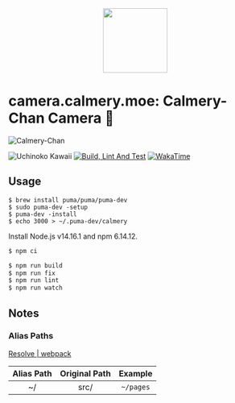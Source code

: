 <div align="center">
  <img src="https://user-images.githubusercontent.com/12670155/75626669-b5579400-5c0c-11ea-87c9-d03f2083a06e.jpg" height="128"/>
</div>

# camera.calmery.moe: Calmery-Chan Camera :camera_flash:

![Calmery-Chan](https://user-images.githubusercontent.com/12670155/83776573-4da95d00-a6c3-11ea-98c0-7c2633e72c24.jpg)

![Uchinoko Kawaii](https://img.shields.io/badge/%E3%81%86%E3%81%A1%E3%81%AE%E5%AD%90-%E3%81%8B%E3%82%8F%E3%81%84%E3%81%84-FF91BE)
[![Build, Lint And Test](https://github.com/calmery-chan/camera.calmery.moe/actions/workflows/build-lint-and-test.yml/badge.svg)](https://github.com/calmery-chan/camera.calmery.moe/actions/workflows/build-lint-and-test.yml)
[![WakaTime](https://wakatime.com/badge/github/calmery-chan/camera.calmery.moe.svg)](https://wakatime.com/badge/github/calmery-chan/camera.calmery.moe)

## Usage

```
$ brew install puma/puma/puma-dev
$ sudo puma-dev -setup
$ puma-dev -install
$ echo 3000 > ~/.puma-dev/calmery
```

Install Node.js v14.16.1 and npm 6.14.12.

```bash
$ npm ci
```

```bash
$ npm run build
$ npm run fix
$ npm run lint
$ npm run watch
```

## Notes

### Alias Paths

[Resolve | webpack](https://webpack.js.org/configuration/resolve/#resolvealias)

| Alias Path | Original Path |  Example  |
| :--------: | :-----------: | :-------: |
|     ~/     |     src/      | `~/pages` |
